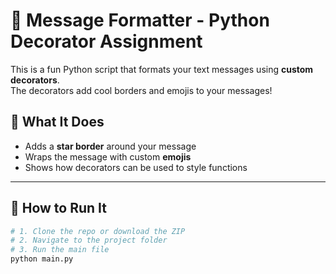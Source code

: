 # 🎨 Message Formatter - Python Decorator Assignment

This is a fun Python script that formats your text messages using **custom decorators**.  
The decorators add cool borders and emojis to your messages!

## 🧠 What It Does

- Adds a **star border** around your message
- Wraps the message with custom **emojis**
- Shows how decorators can be used to style functions

---

## 🔧 How to Run It

```bash
# 1. Clone the repo or download the ZIP
# 2. Navigate to the project folder
# 3. Run the main file
python main.py
